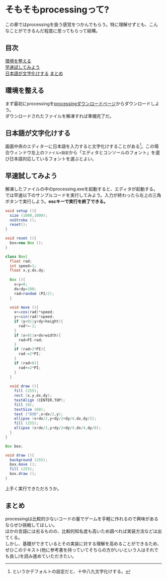# そもそもprocessingって?
この章ではprocessingを扱う感覚をつかんでもらう。特に理解せずとも、こんなことができるんだ程度に思ってもらって結構。

## 目次
[環境を整える](#環境を整える)  
[早速試してみよう](#早速試してみよう)  
[日本語が文字化けする](#日本語が文字化けする)
[まとめ](#まとめ)

## 環境を整える
まず最初にprocessingを[processingダウンロードページ](https://processing.org/download)からダウンロードしよう。  
ダウンロードされたファイルを解凍すれば準備完了だ。

## 日本語が文字化けする
画面中央のエディターに日本語を入力すると文字化けすることがある[^1]。この場合ウィンドウ左上の`ファイル>設定`から「エディタとコンソールのフォント」を選び日本語対応しているフォントを選ぶとよい。

## 早速試してみよう
解凍したファイルの中のprocessing.exeを起動すると、エディタが起動する。  
では早速以下のサンプルコードを実行してみよう。入力が終わったら左上の三角ボタンで実行しよう。**escキーで実行を終了できる。**

```java
void setup (){
  size (1000,1000);
  noStroke ();
  reset();
}

void reset (){
  box=new Box ();
}

class Box{
  float rad;
  int speed=1;
  float x,y,dx,dy;
  
  Box (){
    x=y=0;
    dx=dy=100;
    rad=random (PI/2);
  }
  
  void move (){
    x+=cos(rad)*speed;
    y+=sin(rad)*speed;
    if (y<0||y+dy>height){
      rad*=-1;
    }
    if (x<0||x+dx>width){
      rad=PI-rad;
    }
    if (rad>2*PI){
      rad-=2*PI;
    }
    if (rad<0){
      rad+=2*PI;
    }
  }
  
  void draw (){
    fill (255);
    rect (x,y,dx,dy);
    textAlign (CENTER,TOP);
    fill (0);
    textSize (60);
    text ("DVD",x+dx/2,y);
    ellipse (x+dx/2,y+dy/2+dy/4,dx,dy/2);
    fill (255);
    ellipse (x+dx/2,y+dy/2+dy/4,dx/4,dy/8);
  }
}

Box box;

void draw (){
  background (255);
  box.move ();
  fill (255);
  box.draw ();
}
```
 
上手く実行できただろうか。

## まとめ

processingは比較的少ないコードの量でゲームを手軽に作れるので興味があるならぜひ挑戦してほしい。  
ほかの言語には劣るものの、比較的知名度も高いため調べれば実装方法などは出てくる。  
しかし、基礎ができているとその実装に対する理解を高めることができるため、ぜひこのテキスト(他に参考書を持っていてそちらの方がいいという人はそれでも良し)を読み進めていただきたい。

[^1]: というかデフォルトの設定だと、十中八九文字化けする。